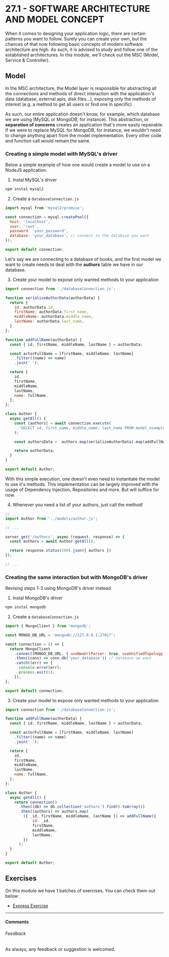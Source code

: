 # 27.1 - SOFTWARE ARCHITECTURE AND MODEL CONCEPT

When it comes to designing your application logic, there are certain patterns you want to follow. Surely you can create your own, but the chances of that now following basic concepts of modern software architecture are high. As such, it is advised to study and follow one of the established architectures. In this module, we'll check out the MSC (Model, Service & Controller).

## Model

In the MSC architecture, the Model layer is responsible for abstracting all the connections and methods of direct interaction with the application's data (database, external apis, disk files...), exposing only the methods of interest (e.g. a method to get all users or find one in specific)

As such, our entire application doesn't know, for example, which database we are using (MySQL or MongoDB, for instance). This abstraction, or **separation of concerns** creates an application that's more easily repairable. If we were to replace MySQL for MongoDB, for instance, we wouldn't need to change anything apart from the model implementation. Every other code and function call would remain the same.

### Creating a simple model with MySQL's driver

Below a simple example of how one would create a model to use on a NodeJS application.

1. Instal MySQL's driver

```bash
npm instal mysql2
```

2. Create a `databaseConnection.js`

```javascript
import mysql from 'mysql2/promise';

const connection = mysql.createPool({
  host: 'localhost',
  user: 'root',
  password: 'your_password',
  database: 'your_database', // connect to the database you want
});

export default connection;
```

Let's say we are connecting to a database of books, and the first model we want to create needs to deal with the **authors** table we have in our database.

3. Create your model to expose only wanted methods to your application

```javascript
import connection from './databaseConnection.js';

function serializeAuthorData(authorData) {
  return {
    id: authorData.id,
    firstName: authorData.first_name,
    middleName: authorData.middle_name,
    lastName: authorData.last_name,
  }
};

function addFullName(authorData) {
  const { id, firstName, middleName, lastName } = authorData;

  const actorFullName = [firstName, middleName, lastName]
    .filter((name) => name)
    .join(' ');

  return {
    id,
    firstName,
    middleName,
    lastName,
    name: fullName,
  };
};

class Author {
  async getAll() {
    const [authors] = await connection.execute(
      'SELECT id, first_name, middle_name, last_name FROM model_example.authors;',
    );

    const authorsData =  authors.map(serializeAuthorData).map(addFullName);

    return authorData;
  }
}

export default Author;
```

With this simple execution, one doesn't even need to instantiate the model to use it's methods. This implementation can be largely improved with the usage of Dependency Injection, Repositories and more. But will suffice for now.

4. Whenever you need a list of your authors, just call the method!

```javascript
// ...
import Author from '../models/author.js';

// ...

server.get('/authors', async (request, response) => {
  const authors = await Author.getAll();

  return response.status(200).json({ authors })
});

// ...
```

### Creating the same interaction but with MongoDB's driver

Revising steps 1-3 using MongoDB's driver instead

1. Instal MongoDB's driver

```bash
npm instal mongodb
```

2. Create a `databaseConnection.js`

```javascript
import { MongoClient } from 'mongodb';

const MONGO_DB_URL = 'mongodb://127.0.0.1:27017';

const connection = () => {
  return MongoClient
    .connect(MONGO_DB_URL, { useNewUrlParser: true, useUnifiedTopology: true})
    .then((conn) => conn.db('your_database')) // database we want
    .catch((err) => {
      console.error(err);
      process.exit(1);
    });
};

export default connection;
```
3. Create your model to expose only wanted methods to your application

```javascript
import connection from './databaseConnection.js';

function addFullName(authorData) {
  const { id, firstName, middleName, lastName } = authorData;

  const actorFullName = [firstName, middleName, lastName]
    .filter((name) => name)
    .join(' ');

  return {
    id,
    firstName,
    middleName,
    lastName,
    name: fullName,
  };
};

class Author {
  async getAll() {
    return connection()
      .then((db) => db.collection('authors').find().toArray())
      .then((authors) => authors.map(
        ({ _id, firstName, middleName, lastName }) => addFullName({
            id: _id,
            firstName,
            middleName,
            lastName,
        })
      );
  }
}

export default Author;
```

## Exercises

On this module we have 1 batches of exercises. You can check them out below:

* [Express Exercise](./exercises)

----

#### Comments



###### Feedback

As always, any feedback or suggestion is welcomed.


